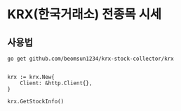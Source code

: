 # KRX(한국거래소) 전종목 시세

## 사용법

    go get github.com/beomsun1234/krx-stock-collector/krx


    krx := krx.New{
		Client: &http.Client{},
	}

    krx.GetStockInfo()